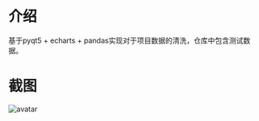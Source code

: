 # 介绍

基于pyqt5 + echarts + pandas实现对于项目数据的清洗，仓库中包含测试数据。

# 截图

![avatar](https://cdn.mathpix.com/snip/images/UeBuenJZliYRz3TKQ9aSqaVuxcPvN5yRz2ZISu5Su_8.original.fullsize.png)
